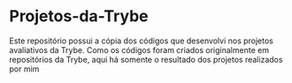 # Projetos-da-Trybe
Este repositório possui a cópia dos códigos que desenvolvi nos projetos avaliativos da Trybe.
Como os códigos foram criados originalmente em repositórios da Trybe, aqui há somente o resultado dos projetos realizados por mim

